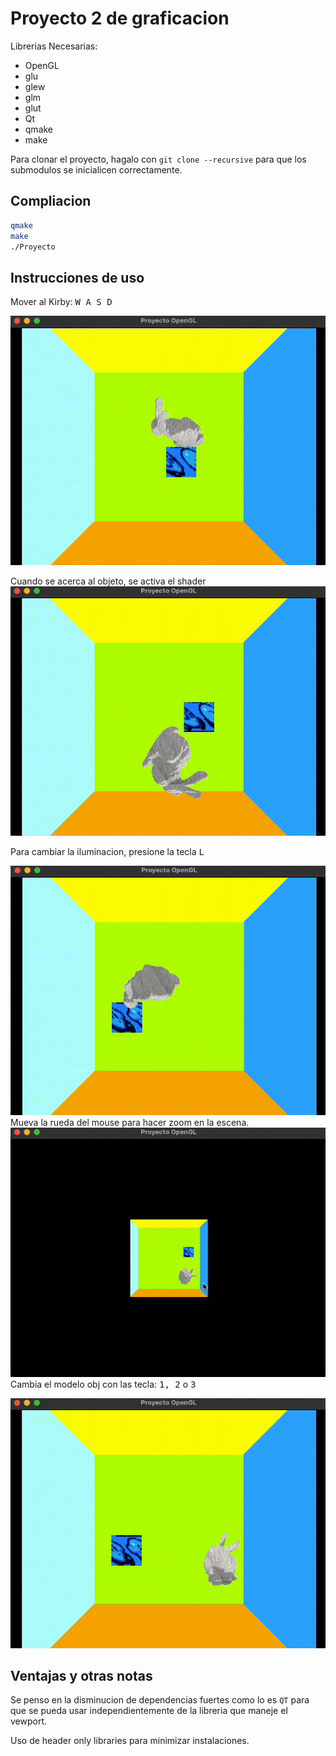 # Proyecto 2 de graficacion

Librerias Necesarias:

* OpenGL
* glu
* glew
* glm
* glut
* Qt
* qmake
* make

Para clonar el proyecto, hagalo con `git clone --recursive` para que los submodulos se inicialicen correctamente.

## Compliacion

```sh
qmake
make
./Proyecto
```

## Instrucciones de uso

Mover al Kirby:
<kbd> W A S D </kdb>

![move](Images/move.gif)

Cuando se acerca al objeto, se activa el shader
![shader](Images/shader.gif)

Para cambiar la iluminacion, presione la tecla
<kbd>L</kbd>

![luz](Images/Luz.gif)
Mueva la rueda del mouse para hacer zoom en la escena.
![zoom](Images/zoom.gif)
Cambia el modelo obj con las tecla:
<kbd>1, 2</kbd> o <kbd>3</kbd>

![cambio](Images/change_obj.gif)

## Ventajas y otras notas

Se penso en la disminucion de dependencias fuertes como lo es `QT` para que se pueda usar independientemente de la libreria que maneje el vewport.

Uso de header only libraries para minimizar instalaciones.
